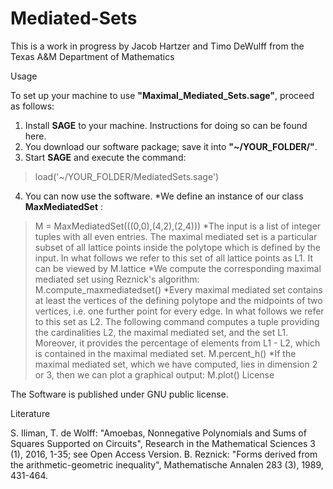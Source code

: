 # Mediated-Sets
This is a work in progress by Jacob Hartzer and Timo DeWulff from the Texas A&M Department of Mathematics

Usage

To set up your machine to use **"Maximal_Mediated_Sets.sage"**, proceed as follows:

1. Install **SAGE** to your machine. Instructions for doing so can be found here.
2. You download our software package; save it into **"~/YOUR_FOLDER/"**.
3. Start **SAGE** and execute the command:
> load('~/YOUR_FOLDER/MediatedSets.sage')
4. You can now use the software.
*We define an instance of our class **MaxMediatedSet** :
> M = MaxMediatedSet(((0,0),(4,2),(2,4)))
*The input is a list of integer tuples with all even entries. The maximal mediated set is a particular subset of all lattice points inside the polytope which is defined by the input. In what follows we refer to this set of all lattice points as L1. It can be viewed by
> M.lattice
*We compute the corresponding maximal mediated set using Reznick's algorithm:
> M.compute_maxmediatedset()
*Every maximal mediated set contains at least the vertices of the defining polytope and the midpoints of two vertices, i.e. one further point for every edge. In what follows we refer to this set as L2. The following command computes a tuple providing the cardinalities L2, the maximal mediated set, and the set L1. Moreover, it provides the percentage of elements from L1 - L2, which is contained in the maximal mediated set.
> M.percent_h()
*If the maximal mediated set, which we have computed, lies in dimension 2 or 3, then we can plot a graphical output:
> M.plot()
License

The Software is published under GNU public license.

Literature

S. Iliman, T. de Wolff: "Amoebas, Nonnegative Polynomials and Sums of Squares Supported on Circuits", 
Research in the Mathematical Sciences 3 (1), 2016, 1-35; see Open Access Version.
B. Reznick: "Forms derived from the arithmetic-geometric inequality", 
Mathematische Annalen 283 (3), 1989, 431-464.